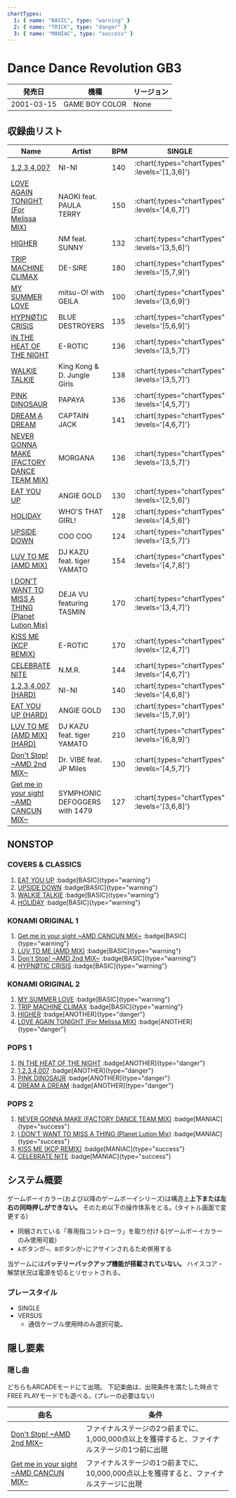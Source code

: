 ```yaml
---
chartTypes:
  1: { name: "BASIC", type: "warning" }
  2: { name: "TRICK", type: "danger" }
  3: { name: "MANIAC", type: "success" }
---
```


# Dance Dance Revolution GB3

|発売日|機種|リージョン|
|------|----|---------|
|2001-03-15|GAME BOY COLOR|None|

## 収録曲リスト

|Name|Artist|BPM|SINGLE|
|----|------|---|------|
|[1,2,3,4,007](/playstation-jp/4th/1-2-3-4-007)|NI-NI|140| :chart{:types="chartTypes" :levels='[1,3,6]'} |
|[LOVE AGAIN TONIGHT (For Melissa MIX)](/playstation-jp/4th/love-again-tonight)|NAOKI feat. PAULA TERRY|150| :chart{:types="chartTypes" :levels='[4,6,7]'} |
|[HIGHER](/playstation-jp/4th/higher)|NM feat. SUNNY|132| :chart{:types="chartTypes" :levels='[3,5,6]'} |
|[TRIP MACHINE CLIMAX](/playstation-jp/4th/trip-machine-climax)|DE-SIRE|180| :chart{:types="chartTypes" :levels='[5,7,9]'} |
|[MY SUMMER LOVE](/playstation-jp/4th/my-summer-love)|mitsu-O! with GEILA|100| :chart{:types="chartTypes" :levels='[3,6,9]'} |
|[HYPNØTIC CRISIS](/playstation-jp/4th/hypnotic-crisis)|BLUE DESTROYERS|135| :chart{:types="chartTypes" :levels='[5,6,9]'} |
|[IN THE HEAT OF THE NIGHT](/playstation-jp/4th/in-the-heat-of-the-night)|E-ROTIC|136| :chart{:types="chartTypes" :levels='[3,5,7]'} |
|[WALKIE TALKIE](/playstation-jp/4th/walkie-talkie)|King Kong & D. Jungle Girls|138| :chart{:types="chartTypes" :levels='[3,5,7]'} |
|[PINK DINOSAUR](/playstation-jp/4th/pink-dinosaur)|PAPAYA|136| :chart{:types="chartTypes" :levels='[4,5,7]'} |
|[DREAM A DREAM](/playstation-jp/4th/dream-a-dream)|CAPTAIN JACK|141| :chart{:types="chartTypes" :levels='[4,6,7]'} |
|[NEVER GONNA MAKE (FACTORY DANCE TEAM MIX)](/playstation-jp/4th/never-gonna-make)|MORGANA|136| :chart{:types="chartTypes" :levels='[3,5,7]'} |
|[EAT YOU UP](/playstation-jp/4th/eat-you-up)|ANGIE GOLD|130| :chart{:types="chartTypes" :levels='[2,5,6]'} |
|[HOLIDAY](/playstation-jp/3rd/holiday)|WHO'S THAT GIRL!|128| :chart{:types="chartTypes" :levels='[4,5,6]'} |
|[UPSIDE DOWN](/playstation-jp/3rd/upside-down)|COO COO|124| :chart{:types="chartTypes" :levels='[3,5,7]'} |
|[LUV TO ME (AMD MIX)](/playstation-jp/3rd/luv-to-me-amd)|DJ KAZU feat. tiger YAMATO|154| :chart{:types="chartTypes" :levels='[4,7,8]'} |
|[I DON'T WANT TO MISS A THING (Planet Lution Mix)](/gameboy/gb3/i-dont-want-to-miss-a-thing)|DEJA VU featuring TASMIN|170| :chart{:types="chartTypes" :levels='[3,4,7]'} |
|[KISS ME (KCP REMIX)](/gameboy/gb3/kiss-me)|E-ROTIC|170| :chart{:types="chartTypes" :levels='[2,4,7]'} |
|[CELEBRATE NITE](/playstation-jp/tkd/celebrate-nite)|N.M.R.|144| :chart{:types="chartTypes" :levels='[4,6,7]'} |
|[1,2,3,4,007 (HARD)](/playstation-jp/4th/1-2-3-4-007)|NI-NI|140| :chart{:types="chartTypes" :levels='[4,6,8]'} |
|[EAT YOU UP (HARD)](/playstation-jp/4th/eat-you-up)|ANGIE GOLD|130| :chart{:types="chartTypes" :levels='[5,7,9]'} |
|[LUV TO ME (AMD MIX) (HARD)](/gameboy/gb3/luv-to-me-amd-hard)|DJ KAZU feat. tiger YAMATO|210| :chart{:types="chartTypes" :levels='[6,8,9]'} |
|[Don't Stop! \~AMD 2nd MIX\~](/playstation-jp/4th/dont-stop)|Dr. VIBE feat. JP Miles|130| :chart{:types="chartTypes" :levels='[4,5,7]'} |
|[Get me in your sight \~AMD CANCUN MIX\~](/playstation-jp/4th/get-me-in-your-sight)|SYMPHONIC DEFOGGERS with 1479|127| :chart{:types="chartTypes" :levels='[3,6,8]'} |

## NONSTOP

### COVERS & CLASSICS

1. [EAT YOU UP](/playstation-jp/4th/eat-you-up) :badge[BASIC]{type="warning"}
1. [UPSIDE DOWN](/playstation-jp/3rd/upside-down) :badge[BASIC]{type="warning"}
1. [WALKIE TALKIE](/playstation-jp/4th/walkie-talkie) :badge[BASIC]{type="warning"}
1. [HOLIDAY](/playstation-jp/3rd/holiday) :badge[BASIC]{type="warning"}

### KONAMI ORIGINAL 1

1. [Get me in your sight \~AMD CANCUN MIX\~](/playstation-jp/4th/get-me-in-your-sight) :badge[BASIC]{type="warning"}
1. [LUV TO ME (AMD MIX)](/playstation-jp/3rd/luv-to-me-amd) :badge[BASIC]{type="warning"}
1. [Don't Stop! \~AMD 2nd MIX\~](/playstation-jp/4th/dont-stop) :badge[BASIC]{type="warning"}
1. [HYPNØTIC CRISIS](/playstation-jp/4th/hypnotic-crisis) :badge[BASIC]{type="warning"}

### KONAMI ORIGINAL 2

1. [MY SUMMER LOVE](/playstation-jp/4th/my-summer-love) :badge[BASIC]{type="warning"}
1. [TRIP MACHINE CLIMAX](/playstation-jp/4th/trip-machine-climax) :badge[BASIC]{type="warning"}
1. [HIGHER](/playstation-jp/4th/higher) :badge[ANOTHER]{type="danger"}
1. [LOVE AGAIN TONIGHT (For Melissa MIX)](/playstation-jp/4th/love-again-tonight) :badge[ANOTHER]{type="danger"}

### POPS 1

1. [IN THE HEAT OF THE NIGHT](/playstation-jp/4th/in-the-heat-of-the-night) :badge[ANOTHER]{type="danger"}
1. [1,2,3,4,007](/playstation-jp/4th/1-2-3-4-007) :badge[ANOTHER]{type="danger"}
1. [PINK DINOSAUR](/playstation-jp/4th/pink-dinosaur) :badge[ANOTHER]{type="danger"}
1. [DREAM A DREAM](/playstation-jp/4th/dream-a-dream) :badge[ANOTHER]{type="danger"}

### POPS 2

1. [NEVER GONNA MAKE (FACTORY DANCE TEAM MIX)](/playstation-jp/4th/never-gonna-make) :badge[MANIAC]{type="success"}
1. [I DON'T WANT TO MISS A THING (Planet Lution Mix)](/gameboy/gb3/i-dont-want-to-miss-a-thing) :badge[MANIAC]{type="success"}
1. [KISS ME (KCP REMIX)](/gameboy/gb3/kiss-me) :badge[MANIAC]{type="success"}
1. [CELEBRATE NITE](/playstation-jp/tkd/celebrate-nite) :badge[MANIAC]{type="success"}

## システム概要

ゲームボーイカラー(および以降のゲームボーイシリーズ)は構造上**上下または左右の同時押しができない。**
そのため以下の操作体系をとる。(タイトル画面で変更する)

- 同梱されている「専用指コントローラ」を取り付ける(ゲームボーイカラーのみ使用可能)
- `A`ボタンが`→`、`B`ボタンが`↑`にアサインされるため併用する

当ゲームには**バッテリーバックアップ機能が搭載されていない。**
ハイスコア・解禁状況は電源を切るとリセットされる。

### プレースタイル

- SINGLE
- VERSUS
  - 通信ケーブル使用時のみ選択可能。

## 隠し要素

### 隠し曲

どちらもARCADEモードにて出現。
下記楽曲は、出現条件を満たした時点でFREE PLAYモードでも遊べる。(プレーの必要はない)

|曲名|条件|
|----|----|
|[Don't Stop! \~AMD 2nd MIX\~](/playstation-jp/4th/dont-stop)|ファイナルステージの2つ前までに、1,000,000点以上を獲得すると、ファイナルステージの1つ前に出現|
|[Get me in your sight \~AMD CANCUN MIX\~](/playstation-jp/4th/get-me-in-your-sight)|ファイナルステージの1つ前までに、10,000,000点以上を獲得すると、ファイナルステージに出現|
